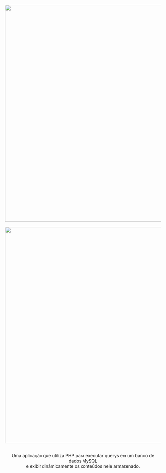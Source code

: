 <div align="center">
  <img src="https://github.com/GuilhermeVRF/Site-CadastroProdutos/assets/98266333/84f6391e-c033-4391-92dc-a999e7f3e603" width="700px">
  <br><br>
  <img src ="https://github.com/GuilhermeVRF/Site-CadastroProdutos/assets/98266333/2dad1242-a15e-4db2-bc89-25251e630cc7" width="700px">
  <br><br>
  <p>Uma aplicação que utiliza PHP para executar querys em um banco de dados MySQL <br>e exibir dinâmicamente os conteúdos nele armazenado.</p>
</div>

